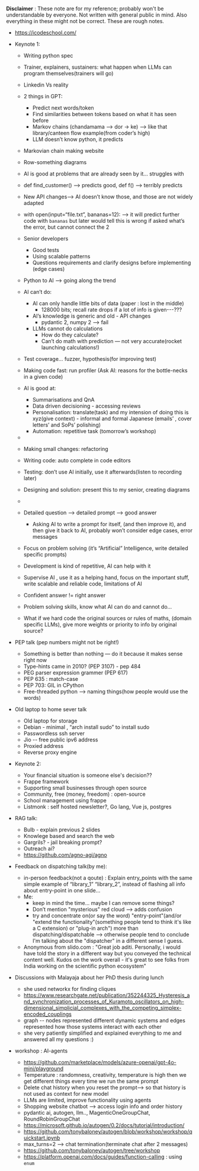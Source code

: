 **Disclaimer** : These note are for my reference; probably won't be understandable by everyone. Not written with general public in mind. Also everything in these might not be correct. These are rough notes.

- https://icodeschool.com/

- Keynote 1:
    - Writing python spec
    - Trainer, explainers, sustainers: what happen when LLMs can program themselves(trainers will go)
    - Linkedin Vs reality
    - 2 things in GPT: 
        - Predict next words/token
        - Find similarities between tokens based on what it has seen before
        - Markov chains (chandamama —> dor -> ke) —> like that library/canteen flow example(from coder’s high)
        - LLM doesn’t know python, it predicts
    - Markovian chain making website
    - Row-something diagrams
    - AI is good at problems that are already seen by it… struggles with 
    - def find_customer() —> predicts good, def f() —> terribly predicts
    - New API changes—> AI doesn’t know those, and those are not widely adapted
    - with open(input=“file.txt”, bananas=12): —> it will predict further code with `bananas` but later would tell this is wrong if asked what’s the error, but cannot connect the 2
    - Senior developers
        - Good tests
        - Using scalable patterns
        - Questions requirements and clarify designs before implementing (edge cases)
    - Python to AI —> going along the trend
    - AI can’t do:
        - AI can only handle little bits of data (paper : lost in the middle)
            - 128000 bits; recall rate drops if a lot of info is given---???
        - AI’s knowledge is generic and old - API changes
            - pydantic 2, numpy 2 —> fail
        - LLMs cannot do calculations
            - How do they calculate?
            - Can’t do math with prediction — not very accurate(rocket launching calculations!)
    - Test coverage… fuzzer, hypothesis(for improving test)
    - Making code fast: run profiler (Ask AI: reasons for the bottle-necks in a given code)
    - AI is good at:
        - Summarisations and QnA
        - Data driven decisioning - accessing reviews
        - Personalisation: translate(task) and my intension of doing this is xyz(give context) - informal and formal Japanese (emails’ , cover letters’ and SoPs’ polishing)
        - Automation: repetitive task (tomorrow’s workshop)
    - 
    - Making small changes: refactoring
    - Writing code: auto complete in code editors
    - Testing: don’t use AI initially, use it afterwards(listen to recording later)
    - Designing and solution: present this to my senior, creating diagrams
    - 
    - Detailed question —> detailed prompt —> good answer
        - Asking AI to write a prompt for itself, (and then improve it), and then give it back to AI, probably won’t consider edge cases, error messages 
    - Focus on problem solving (it’s “Artificial” Intelligence, write detailed specific prompts)
    - Development is kind of repetitive, AI can help with it
    - Supervise AI , use it as a helping hand, focus on the important stuff, write scalable and reliable code, limitations of AI
    - Confident answer != right answer
    - Problem solving skills, know what AI can do and cannot do…

    - What if we hard code the original sources or rules of maths, (domain specific LLMs), give more weights or priority to info by original source?



- PEP talk (pep numbers might not be right!)
    - Something is better than nothing — do it because it makes sense right now
    - Type-hints came in 2010? (PEP 3107) - pep 484
    - PEG parser expression grammer (PEP 617)
    - PEP 635 : match-case
    - PEP 703: GIL in CPython
    - Free-threaded python —> naming things(how people would use the words)


- Old laptop to home sever talk
    - Old laptop for storage
    - Debian - minimal , “arch install sudo” to install sudo
    - Passwordless ssh server
    - Jio -- free public ipv6 address
    - Proxied address
    - Reverse proxy engine


- Keynote 2:
    - Your financial situation is someone else's decision??
    - Frappe framework 
    - Supporting small businesses through open source 
    - Community, free (money, freedom) : open-source
    - School management using frappe 
    - Listmonk : self hosted newsletter?, Go lang, Vue js, postgres


- RAG talk:
    - Bulb - explain previous 2 slides
    - Knowlege based and search the web
    - Gargrils? - jail breaking prompt?
    - Outreach ai?
    - https://github.com/agno-agi/agno


- Feedback on dispatching talk(by me):
    - in-person feedback(not a qoute) : Explain entry_points with the same simple example of “library_1” “library_2”, instead of flashing all info about entry-point in one slide...
    - Me: 
        - keep in mind the time... maybe I can remove some things?
        - Don’t mention "mysterious" red cloud --> adds confusion
        - try and concentrate on(or say the word) "entry-point"(and/or "extend the functionality"(something people tend to think it's like a C extension) or "plug-in arch") more than dispatching/dispatchable --> otherwise people tend to conclude I'm talking about the "dispatcher" in a different sense I guess.
    - Anonymous from slido.com : "Great job aditi. Personally, i would have told the story in a different way but you conveyed the technical content well. Kudos on the work overall - it's great to see folks from India working on the scientific python ecosystem"


- Discussions with Malayaja about her PhD thesis during lunch
    - she used networkx for finding cliques
    - https://www.researchgate.net/publication/352244325_Hysteresis_and_synchronization_processes_of_Kuramoto_oscillators_on_high-dimensional_simplicial_complexes_with_the_competing_simplex-encoded_couplings
    - graph -- nodes represented different dynamic systems and edges represented how those systems interact with each other
    - she very patiently simplified and explained everything to me and answered all my questions :) 


- workshop : AI-agents
    - https://github.com/marketplace/models/azure-openai/gpt-4o-mini/playground
    - Temperature : randomness, creativity, temperature is high then we get different things every time we run the same prompt
    - Delete chat history when you reset the prompt—> so that history is not used as context for new model
    - LLMs are limited, improve functionality using agents
    - Shopping website chatbot —> access login info and order history
    - pydantic ai, autogen, llm.., MagenticOneGroupChat, RoundRobinGroupChat
    - https://microsoft.github.io/autogen/0.2/docs/tutorial/introduction/ 
    - https://github.com/tonybaloney/autogen/blob/workshop/workshop/quickstart.ipynb 
    - max_turns=2 —> chat termination(terminate chat after 2 messages)
    - https://github.com/tonybaloney/autogen/tree/workshop
    - https://platform.openai.com/docs/guides/function-calling : using `enum`
